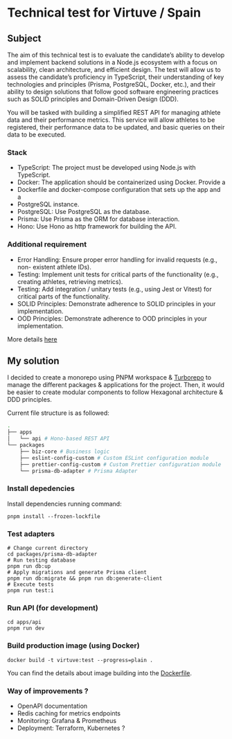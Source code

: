 # Technical test for Virtuve / Spain

## Subject

The aim of this technical test is to evaluate the candidate’s ability to develop and
implement backend solutions in a Node.js ecosystem with a focus on scalability,
clean architecture, and efficient design. The test will allow us to assess the
candidate’s proficiency in TypeScript, their understanding of key technologies and
principles (Prisma, PostgreSQL, Docker, etc.), and their ability to design solutions
that follow good software engineering practices such as SOLID principles and
Domain-Driven Design (DDD).

You will be tasked with building a simplified REST API for managing athlete data
and their performance metrics. This service will allow athletes to be registered,
their performance data to be updated, and basic queries on their data to be
executed.

### Stack

- TypeScript: The project must be developed using Node.js with TypeScript.
- Docker: The application should be containerized using Docker. Provide a
- Dockerfile and docker-compose configuration that sets up the app and a
- PostgreSQL instance.
- PostgreSQL: Use PostgreSQL as the database.
- Prisma: Use Prisma as the ORM for database interaction.
- Hono: Use Hono as http framework for building the API.

### Additional requirement

- Error Handling: Ensure proper error handling for invalid requests (e.g., non-
existent athlete IDs).
- Testing: Implement unit tests for critical parts of the functionality (e.g.,
creating athletes, retrieving metrics).
- Testing: Add integration / unitary tests (e.g., using Jest or Vitest) for critical
parts of the functionality.
- SOLID Principles: Demonstrate adherence to SOLID principles in your
implementation.
- OOD Principles: Demonstrate adherence to OOD principles in your
implementation.

More details [here](./Backend_Technical_Test.pdf)

## My solution

I decided to create a monorepo using PNPM workspace & [Turborepo](https://turbo.build/) to manage the different packages & applications for the project. Then, it would be easier to create modular components to follow Hexagonal architecture & DDD principles.

Current file structure is as followed:
```bash
.
├── apps
│   └── api # Hono-based REST API
└── packages
    ├── biz-core # Business logic
    ├── eslint-config-custom # Custom ESLint configuration module
    ├── prettier-config-custom # Custom Prettier configuration module
    └── prisma-db-adapter # Prisma Adapter
```

### Install depedencies
 
Install dependencies running command:
```shell
pnpm install --frozen-lockfile
```

### Test adapters

```shell
# Change current directory
cd packages/prisma-db-adapter
# Run testing database
pnpm run db:up
# Apply migrations and generate Prisma client
pnpm run db:migrate && pnpm run db:generate-client
# Execute tests
pnpm run test:i
```

### Run API (for development)

```shell
cd apps/api
pnpm run dev
```

### Build production image (using Docker)

```shell
docker build -t virtuve:test --progress=plain .
```

You can find the details about image building into the [Dockerfile](https://github.com/pr0m3th3usEx/challenges/blob/8706533545106c617e411abc7a7f4f2a069eced2/test-virtuve/Dockerfile).

### Way of improvements ?

- OpenAPI documentation
- Redis caching for metrics endpoints
- Monitoring: Grafana & Prometheus
- Deployment: Terraform, Kubernetes ?